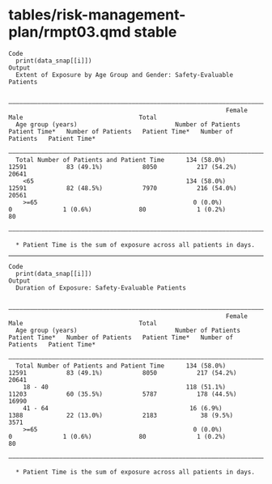 # tables/risk-management-plan/rmpt03.qmd stable

    Code
      print(data_snap[[i]])
    Output
      Extent of Exposure by Age Group and Gender: Safety-Evaluable Patients
      
      ————————————————————————————————————————————————————————————————————————————————————————————————————————————————————————————————————————————————————————
                                                                Female                                Male                                Total               
      Age group (years)                           Number of Patients   Patient Time*   Number of Patients   Patient Time*   Number of Patients   Patient Time*
      ————————————————————————————————————————————————————————————————————————————————————————————————————————————————————————————————————————————————————————
      Total Number of Patients and Patient Time      134 (58.0%)           12591           83 (49.1%)           8050           217 (54.2%)           20641    
        <65                                          134 (58.0%)           12591           82 (48.5%)           7970           216 (54.0%)           20561    
        >=65                                           0 (0.0%)              0              1 (0.6%)             80              1 (0.2%)             80      
      ————————————————————————————————————————————————————————————————————————————————————————————————————————————————————————————————————————————————————————
      
      * Patient Time is the sum of exposure across all patients in days.

---

    Code
      print(data_snap[[i]])
    Output
      Duration of Exposure: Safety-Evaluable Patients
      
      ————————————————————————————————————————————————————————————————————————————————————————————————————————————————————————————————————————————————————————
                                                                Female                                Male                                Total               
      Age group (years)                           Number of Patients   Patient Time*   Number of Patients   Patient Time*   Number of Patients   Patient Time*
      ————————————————————————————————————————————————————————————————————————————————————————————————————————————————————————————————————————————————————————
      Total Number of Patients and Patient Time      134 (58.0%)           12591           83 (49.1%)           8050           217 (54.2%)           20641    
        18 - 40                                      118 (51.1%)           11203           60 (35.5%)           5787           178 (44.5%)           16990    
        41 - 64                                       16 (6.9%)            1388            22 (13.0%)           2183            38 (9.5%)            3571     
        >=65                                           0 (0.0%)              0              1 (0.6%)             80              1 (0.2%)             80      
      ————————————————————————————————————————————————————————————————————————————————————————————————————————————————————————————————————————————————————————
      
      * Patient Time is the sum of exposure across all patients in days.

